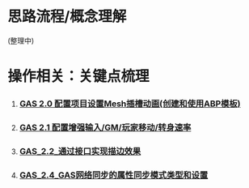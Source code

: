 


# 思路流程/概念理解

(整理中)

# 操作相关：关键点梳理



1. ### [GAS 2.0 配置项目设置Mesh插槽动画(创建和使用ABP模板)](./GAS_2.0_配置项目设置Mesh插槽动画(创建和使用ABP模板).md)

2. ### [GAS 2.1 配置增强输入/GM/玩家移动/转身速率](./GAS_2.1_配置增强输入;GM;玩家移动;转身速率.md)

3. ### [GAS_2.2_通过接口实现描边效果](./GAS_2.2_通过接口实现描边效果.md)

4. ### [GAS_2.4_GAS网络同步的属性同步模式类型和设置](./GAS_2.4_GAS网络同步的属性同步模式类型和设置.md)



























